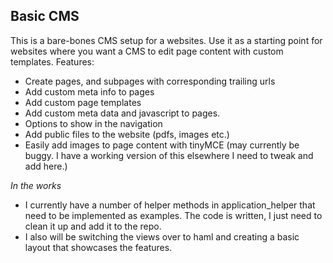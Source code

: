 ## Basic CMS

This is a bare-bones CMS setup for a websites. Use it as a starting point for websites where you want a CMS to edit page content with custom templates. Features:

* Create pages, and subpages with corresponding trailing urls
* Add custom meta info to pages
* Add custom page templates
* Add custom meta data and javascript to pages.
* Options to show in the navigation
* Add public files to the website (pdfs, images etc.)
* Easily add images to page content with tinyMCE (may currently be buggy. I have a working version of this elsewhere I need to tweak and add here.)


*In the works*

* I currently have a number of helper methods in application_helper that need to be implemented as examples. The code is written, I just need to clean it up and add it to the repo. 
* I also will be switching the views over to haml and creating a basic layout that showcases the features.